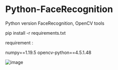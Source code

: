 # Python-FaceRecognition
Python version FaceRecognition, OpenCV tools

pip install -r requirements.txt

requirement :

numpy==1.19.5
opencv-python==4.5.1.48


![image](https://github.com/weisting-kw/Python-LaneRecognition/blob/main/Webp.net-gifmaker.gif)

